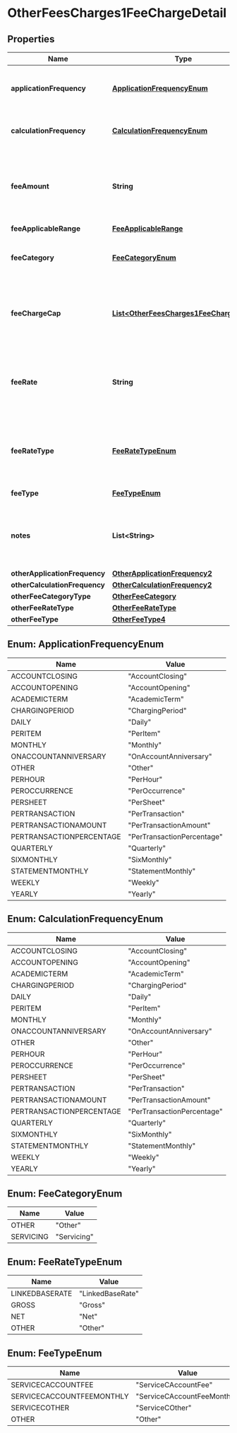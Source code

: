 
# OtherFeesCharges1FeeChargeDetail

## Properties
Name | Type | Description | Notes
------------ | ------------- | ------------- | -------------
**applicationFrequency** | [**ApplicationFrequencyEnum**](#ApplicationFrequencyEnum) | How frequently the fee/charge is applied to the account | 
**calculationFrequency** | [**CalculationFrequencyEnum**](#CalculationFrequencyEnum) | How frequently the fee/charge is calculated |  [optional]
**feeAmount** | **String** | Fee Amount charged for a fee/charge (where it is charged in terms of an amount rather than a rate) |  [optional]
**feeApplicableRange** | [**FeeApplicableRange**](FeeApplicableRange.md) |  |  [optional]
**feeCategory** | [**FeeCategoryEnum**](#FeeCategoryEnum) | Categorisation of fees and charges into standard categories. | 
**feeChargeCap** | [**List&lt;OtherFeesCharges1FeeChargeCap&gt;**](OtherFeesCharges1FeeChargeCap.md) | Details about any caps (maximum charges) that apply to a particular fee/charge |  [optional]
**feeRate** | **String** | Rate charged for Fee/Charge (where it is charged in terms of a rate rather than an amount) |  [optional]
**feeRateType** | [**FeeRateTypeEnum**](#FeeRateTypeEnum) | Rate type for Fee/Charge (where it is charged in terms of a rate rather than an amount) |  [optional]
**feeType** | [**FeeTypeEnum**](#FeeTypeEnum) | Fee/Charge Type | 
**notes** | **List&lt;String&gt;** | Optional additional notes to supplement the fee/charge details. |  [optional]
**otherApplicationFrequency** | [**OtherApplicationFrequency2**](OtherApplicationFrequency2.md) |  |  [optional]
**otherCalculationFrequency** | [**OtherCalculationFrequency2**](OtherCalculationFrequency2.md) |  |  [optional]
**otherFeeCategoryType** | [**OtherFeeCategory**](OtherFeeCategory.md) |  |  [optional]
**otherFeeRateType** | [**OtherFeeRateType**](OtherFeeRateType.md) |  |  [optional]
**otherFeeType** | [**OtherFeeType4**](OtherFeeType4.md) |  |  [optional]


<a name="ApplicationFrequencyEnum"></a>
## Enum: ApplicationFrequencyEnum
Name | Value
---- | -----
ACCOUNTCLOSING | &quot;AccountClosing&quot;
ACCOUNTOPENING | &quot;AccountOpening&quot;
ACADEMICTERM | &quot;AcademicTerm&quot;
CHARGINGPERIOD | &quot;ChargingPeriod&quot;
DAILY | &quot;Daily&quot;
PERITEM | &quot;PerItem&quot;
MONTHLY | &quot;Monthly&quot;
ONACCOUNTANNIVERSARY | &quot;OnAccountAnniversary&quot;
OTHER | &quot;Other&quot;
PERHOUR | &quot;PerHour&quot;
PEROCCURRENCE | &quot;PerOccurrence&quot;
PERSHEET | &quot;PerSheet&quot;
PERTRANSACTION | &quot;PerTransaction&quot;
PERTRANSACTIONAMOUNT | &quot;PerTransactionAmount&quot;
PERTRANSACTIONPERCENTAGE | &quot;PerTransactionPercentage&quot;
QUARTERLY | &quot;Quarterly&quot;
SIXMONTHLY | &quot;SixMonthly&quot;
STATEMENTMONTHLY | &quot;StatementMonthly&quot;
WEEKLY | &quot;Weekly&quot;
YEARLY | &quot;Yearly&quot;


<a name="CalculationFrequencyEnum"></a>
## Enum: CalculationFrequencyEnum
Name | Value
---- | -----
ACCOUNTCLOSING | &quot;AccountClosing&quot;
ACCOUNTOPENING | &quot;AccountOpening&quot;
ACADEMICTERM | &quot;AcademicTerm&quot;
CHARGINGPERIOD | &quot;ChargingPeriod&quot;
DAILY | &quot;Daily&quot;
PERITEM | &quot;PerItem&quot;
MONTHLY | &quot;Monthly&quot;
ONACCOUNTANNIVERSARY | &quot;OnAccountAnniversary&quot;
OTHER | &quot;Other&quot;
PERHOUR | &quot;PerHour&quot;
PEROCCURRENCE | &quot;PerOccurrence&quot;
PERSHEET | &quot;PerSheet&quot;
PERTRANSACTION | &quot;PerTransaction&quot;
PERTRANSACTIONAMOUNT | &quot;PerTransactionAmount&quot;
PERTRANSACTIONPERCENTAGE | &quot;PerTransactionPercentage&quot;
QUARTERLY | &quot;Quarterly&quot;
SIXMONTHLY | &quot;SixMonthly&quot;
STATEMENTMONTHLY | &quot;StatementMonthly&quot;
WEEKLY | &quot;Weekly&quot;
YEARLY | &quot;Yearly&quot;


<a name="FeeCategoryEnum"></a>
## Enum: FeeCategoryEnum
Name | Value
---- | -----
OTHER | &quot;Other&quot;
SERVICING | &quot;Servicing&quot;


<a name="FeeRateTypeEnum"></a>
## Enum: FeeRateTypeEnum
Name | Value
---- | -----
LINKEDBASERATE | &quot;LinkedBaseRate&quot;
GROSS | &quot;Gross&quot;
NET | &quot;Net&quot;
OTHER | &quot;Other&quot;


<a name="FeeTypeEnum"></a>
## Enum: FeeTypeEnum
Name | Value
---- | -----
SERVICECACCOUNTFEE | &quot;ServiceCAccountFee&quot;
SERVICECACCOUNTFEEMONTHLY | &quot;ServiceCAccountFeeMonthly&quot;
SERVICECOTHER | &quot;ServiceCOther&quot;
OTHER | &quot;Other&quot;



